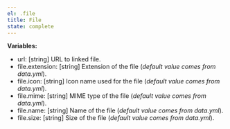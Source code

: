 ```yaml
---
el: .file
title: File
state: complete
---
```


__Variables:__
* url: [string] URL to linked file.
* file.extension: [string] Extension of the file (_default value comes from data.yml_).
* file.icon: [string] Icon name used for the file (_default value comes from data.yml_).
* file.mime: [string] MIME type of the file (_default value comes from
  data.yml_).
* file.name: [string] Name of the file (_default value comes from data.yml_).
* file.size: [string] Size of the file (_default value comes from data.yml_).
